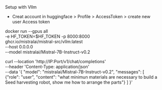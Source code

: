 Setup with Vllm

- Creat account in huggingface > Profile > AccessToken > create new user Access token


docker run --gpus all \
    -e HF_TOKEN=$HF_TOKEN -p 8000:8000 \
    ghcr.io/mistralai/mistral-src/vllm:latest \
    --host 0.0.0.0 \
    --model mistralai/Mistral-7B-Instruct-v0.2

curl --location 'http://IP:Port/v1/chat/completions' \
--header 'Content-Type: application/json' \
--data '{
        "model": "mistralai/Mistral-7B-Instruct-v0.2",
        "messages": [
            {"role": "user", "content": "what minimun materials are necessary to build a Seed harvesting robot, show me how to arrange the parts"}
        ]
    }'